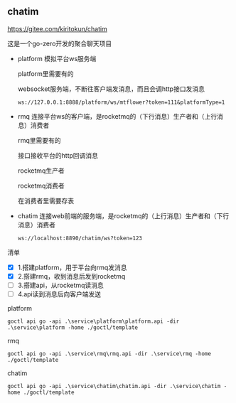 ## chatim
https://gitee.com/kiritokun/chatim

这是一个go-zero开发的聚合聊天项目

- platform  模拟平台ws服务端

  platform里需要有的 
  
  websocket服务端，不断往客户端发消息，而且会调http接口发消息

  `ws://127.0.0.1:8888/platform/ws/mtflower?token=111&platformType=1`
- rmq 连接平台ws的客户端，是rocketmq的（下行消息）生产者和（上行消息）消费者

  rmq里需要有的

  接口接收平台的http回调消息

  rocketmq生产者

  rocketmq消费者

  在消费者里需要存表

- chatim 连接web前端的服务端，是rocketmq的（上行消息）生产者和（下行消息）消费者

  `ws://localhost:8890/chatim/ws?token=123`

清单

-[x] 1.搭建platform，用于平台向rmq发消息
-[x] 2.搭建rmq，收到消息后发到rocketmq
-[ ] 3.搭建api，从rocketmq读消息
-[ ] 4.api读到消息后向客户端发送

platform
```shell
goctl api go -api .\service\platform\platform.api -dir .\service\platform -home ./goctl/template
```

rmq
```shell
goctl api go -api .\service\rmq\rmq.api -dir .\service\rmq -home ./goctl/template
```

chatim
```shell
goctl api go -api .\service\chatim\chatim.api -dir .\service\chatim -home ./goctl/template
```